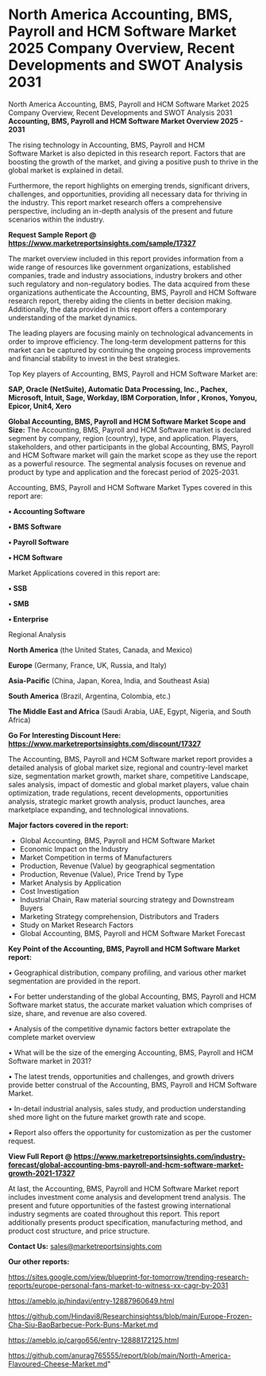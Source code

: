 # North America Accounting, BMS, Payroll and HCM Software Market 2025 Company Overview, Recent Developments and SWOT Analysis 2031
 North America Accounting, BMS, Payroll and HCM Software Market 2025 Company Overview, Recent Developments and SWOT Analysis 2031
<Strong> Accounting, BMS, Payroll and HCM Software Market Overview 2025 - 2031</strong>

The rising technology in Accounting, BMS, Payroll and HCM Software Market is also depicted in this research report. Factors that are boosting the growth of the market, and giving a positive push to thrive in the global market is explained in detail.

Furthermore, the report highlights on emerging trends, significant drivers, challenges, and opportunities, providing all necessary data for thriving in the industry. This report market research offers a comprehensive perspective, including an in-depth analysis of the present and future scenarios within the industry.

<strong>Request Sample Report @ <a href=https://www.marketreportsinsights.com/sample/17327>https://www.marketreportsinsights.com/sample/17327</a></strong>

The market overview included in this report provides information from a wide range of resources like government organizations, established companies, trade and industry associations, industry brokers and other such regulatory and non-regulatory bodies. The data acquired from these organizations authenticate the Accounting, BMS, Payroll and HCM Software research report, thereby aiding the clients in better decision making. Additionally, the data provided in this report offers a contemporary understanding of the market dynamics.

The leading players are focusing mainly on technological advancements in order to improve efficiency. The long-term development patterns for this market can be captured by continuing the ongoing process improvements and financial stability to invest in the best strategies.

Top Key players of Accounting, BMS, Payroll and HCM Software Market are:

<strong>SAP, Oracle (NetSuite), Automatic Data Processing, Inc., Pachex, Microsoft, Intuit, Sage, Workday, IBM Corporation, Infor , Kronos, Yonyou, Epicor, Unit4, Xero</strong>

<strong><b>Global Accounting, BMS, Payroll and HCM Software Market Scope and Size:</b></strong>
The Accounting, BMS, Payroll and HCM Software market is declared segment by company, region (country), type, and application. Players, stakeholders, and other participants in the global Accounting, BMS, Payroll and HCM Software market will gain the market scope as they use the report as a powerful resource. The segmental analysis focuses on revenue and product by type and application and the forecast period of 2025-2031.

Accounting, BMS, Payroll and HCM Software Market Types covered in this report are:

<strong>• Accounting Software

• BMS Software

• Payroll Software

• HCM Software</strong>

Market Applications covered in this report are:

<strong>• SSB

• SMB

• Enterprise</strong> 

Regional Analysis

<strong>North America</strong> (the United States, Canada, and Mexico)

<strong>Europe</strong> (Germany, France, UK, Russia, and Italy)

<strong>Asia-Pacific</strong> (China, Japan, Korea, India, and Southeast Asia)

<strong>South America</strong> (Brazil, Argentina, Colombia, etc.)

<strong>The Middle East and Africa</strong> (Saudi Arabia, UAE, Egypt, Nigeria, and South Africa)

<strong>Go For Interesting Discount Here: <a href=https://www.marketreportsinsights.com/discount/17327>https://www.marketreportsinsights.com/discount/17327</a></strong>

The Accounting, BMS, Payroll and HCM Software market report provides a detailed analysis of global market size, regional and country-level market size, segmentation market growth, market share, competitive Landscape, sales analysis, impact of domestic and global market players, value chain optimization, trade regulations, recent developments, opportunities analysis, strategic market growth analysis, product launches, area marketplace expanding, and technological innovations.

<strong><b>Major factors covered in the report:</b></strong>
<ul>
  <li>Global Accounting, BMS, Payroll and HCM Software Market </li>
  <li>Economic Impact on the Industry</li>
  <li>Market Competition in terms of Manufacturers</li>
  <li>Production, Revenue (Value) by geographical segmentation</li>
  <li>Production, Revenue (Value), Price Trend by Type</li>
  <li>Market Analysis by Application</li>
  <li>Cost Investigation</li>
  <li>Industrial Chain, Raw material sourcing strategy and Downstream Buyers</li>
  <li>Marketing Strategy comprehension, Distributors and Traders</li>
  <li>Study on Market Research Factors</li>
  <li>Global Accounting, BMS, Payroll and HCM Software Market Forecast</li>
</ul>

<strong><b>Key Point of the Accounting, BMS, Payroll and HCM Software Market report:</b></strong>

• Geographical distribution, company profiling, and various other market segmentation are provided in the report.

• For better understanding of the global Accounting, BMS, Payroll and HCM Software market status, the accurate market valuation which comprises of size, share, and revenue are also covered.

• Analysis of the competitive dynamic factors better extrapolate the complete market overview

• What will be the size of the emerging Accounting, BMS, Payroll and HCM Software market in 2031?

• The latest trends, opportunities and challenges, and growth drivers provide better construal of the Accounting, BMS, Payroll and HCM Software Market.

• In-detail industrial analysis, sales study, and production understanding shed more light on the future market growth rate and scope.

• Report also offers the opportunity for customization as per the customer request.

<strong><b>View Full Report @ <a href=https://www.marketreportsinsights.com/industry-forecast/global-accounting-bms-payroll-and-hcm-software-market-growth-2021-17327>https://www.marketreportsinsights.com/industry-forecast/global-accounting-bms-payroll-and-hcm-software-market-growth-2021-17327</a></b></strong>


At last, the Accounting, BMS, Payroll and HCM Software Market report includes investment come analysis and development trend analysis. The present and future opportunities of the fastest growing international industry segments are coated throughout this report. This report additionally presents product specification, manufacturing method, and product cost structure, and price structure.

<strong>Contact Us:</strong>
sales@marketreportsinsights.com

<strong>Our other reports:</strong>

<a href=https://sites.google.com/view/blueprint-for-tomorrow/trending-research-reports/europe-personal-fans-market-to-witness-xx-cagr-by-2031>https://sites.google.com/view/blueprint-for-tomorrow/trending-research-reports/europe-personal-fans-market-to-witness-xx-cagr-by-2031</a>

<a href=https://ameblo.jp/hindavi/entry-12887960649.html>https://ameblo.jp/hindavi/entry-12887960649.html</a>

<a href=https://github.com/Hindavi8/Researchinsightss/blob/main/Europe-Frozen-Cha-Siu-BaoBarbecue-Pork-Buns-Market.md>https://github.com/Hindavi8/Researchinsightss/blob/main/Europe-Frozen-Cha-Siu-BaoBarbecue-Pork-Buns-Market.md</a>

<a href=https://ameblo.jp/cargo656/entry-12888172125.html>https://ameblo.jp/cargo656/entry-12888172125.html</a>

<a href=https://github.com/anurag765555/report/blob/main/North-America-Flavoured-Cheese-Market.md>https://github.com/anurag765555/report/blob/main/North-America-Flavoured-Cheese-Market.md</a>"
